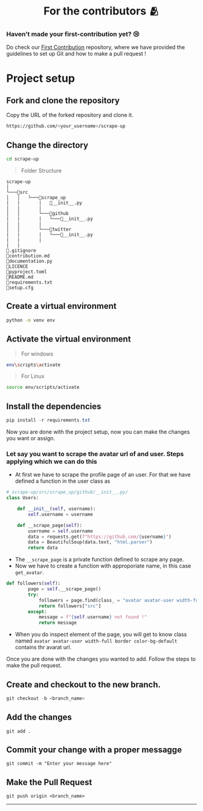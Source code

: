 <h1 align=center> For the contributors 🫂 </h1>

### Haven't made your first-contribution yet? 😢
Do check our [First Contribution](https://github.com/Clueless-Community/first-contribution) repository, where we have provided the guidelines to set up Git and how to make a pull request !

# Project setup 
## Fork and clone the repository
Copy the URL of the forked repository and clone it.
```bash
https://github.com/<your_username>/scrape-up
```

## Change the directory
```bash
cd scrape-up
```

> Folder Structure
```
scrape-up
│   
└───📂src
│   │   └───📂scrape_up 
|   |       |   📄__init__.py
|   |       | 
│   │       └───📂github 
|   |       |   └───📄__init__.py
|   |       |
│   │       └───📂twitter
|   |       |   └───📄__init__.py
|   |       |
|   |
📄.gitignore
📄contribution.md
📄documentation.py
📄LICENCE
📄pyproject.toml
📄README.md
📄requirements.txt
📄setup.cfg
```


## Create a virtual environment
```bash
python -m venv env
```
## Activate the virtual environment
> For windows
```bash
env\scripts\activate
```
> For Linux
```bash
source env/scripts/activate
```

## Install the dependencies
```powershell
pip install -r requirements.txt
```

Now you are done with the project setup, now you can make the changes you want or assign.

### Let say you want to scrape the avatar url of and user. Steps applying which we can do this
+ At first we have to scrape the profile page of an user. For that we have defined a function in the user class as
```python
# scrape-up/src/scrape_up/github/__init__.py/
class Users:

    def __init__(self, username):
        self.username = username

    def __scrape_page(self):
        username = self.username
        data = requests.get(f"https://github.com/{username}")
        data = BeautifulSoup(data.text, "html.parser")
        return data
```

+ The `__scrape_page` is a private function defined to scrape any page. 
+ Now we have to create a function with approporiate name, in this case `get_avatar`.
```python
def followers(self):
        page = self.__scrape_page()
        try:
            followers = page.find(class_ = "avatar avatar-user width-full border color-bg-default")
            return followers["src"]
        except:
            message = f"{self.username} not found !"
            return message
```
+ When you do inspect element of the page, you will get to know class named `avatar avatar-user width-full border color-bg-default` contains thr avarat url.

Once you are done with the changes you wanted to add. Follow the steps to make the pull request.
## Create and checkout to the new branch.
```powershell
git checkout -b <branch_name>
```
## Add the changes
```
git add .
```

## Commit your change with a proper messagge
```
git commit -m "Enter your message here"
```

## Make the Pull Request
```
git push origin <branch_name>
```
---
